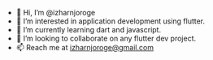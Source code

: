 - 👋 Hi, I’m @izharnjoroge
- 👀 I’m interested in application development using flutter.
- 🌱 I’m currently learning dart and javascript.
- 💞️ I’m looking to collaborate on any flutter dev project.
- 📫 Reach me at izharnjoroge@gmail.com

<!---
izharnjoroge/izharnjoroge is a ✨ special ✨ repository because its `README.md` (this file) appears on your GitHub profile.
You can click the Preview link to take a look at your changes.
--->
